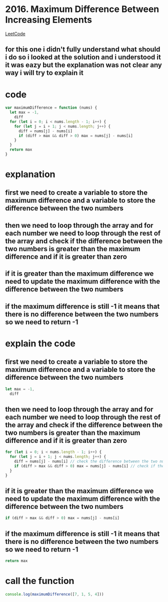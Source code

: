 # 2016. Maximum Difference Between Increasing Elements

[LeetCode](https://leetcode.com/problems/maximum-difference-between-increasing-elements/)

## for this one i didn't fully understand what should i do so i looked at the solution and i understood it it was eazy but the explanation was not clear any way i will try to explain it

# code

```js
var maximumDifference = function (nums) {
  let max = -1,
    diff
  for (let i = 0; i < nums.length - 1; i++) {
    for (let j = i + 1; j < nums.length; j++) {
      diff = nums[j] - nums[i]
      if (diff > max && diff > 0) max = nums[j] - nums[i]
    }
  }
  return max
}
```

# explanation

## first we need to create a variable to store the maximum difference and a variable to store the difference between the two numbers

## then we need to loop through the array and for each number we need to loop through the rest of the array and check if the difference between the two numbers is greater than the maximum difference and if it is greater than zero

## if it is greater than the maximum difference we need to update the maximum difference with the difference between the two numbers

## if the maximum difference is still -1 it means that there is no difference between the two numbers so we need to return -1

# explain the code

## first we need to create a variable to store the maximum difference and a variable to store the difference between the two numbers

```js
let max = -1,
  diff
```

## then we need to loop through the array and for each number we need to loop through the rest of the array and check if the difference between the two numbers is greater than the maximum difference and if it is greater than zero

```js
for (let i = 0; i < nums.length - 1; i++) {
  for (let j = i + 1; j < nums.length; j++) {
    diff = nums[j] - nums[i] // check the difference between the two numbers
    if (diff > max && diff > 0) max = nums[j] - nums[i] // check if the difference is greater than the maximum difference and if it is greater than zero
  }
}
```

## if it is greater than the maximum difference we need to update the maximum difference with the difference between the two numbers

```js
if (diff > max && diff > 0) max = nums[j] - nums[i]
```

## if the maximum difference is still -1 it means that there is no difference between the two numbers so we need to return -1

```js
return max
```

# call the function

```js
console.log(maximumDifference([7, 1, 5, 4]))
```
